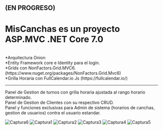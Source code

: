  <h2> (EN PROGRESO)</h2>
<h1> MisCanchas es un proyecto ASP.MVC .NET Core 7.0 </h1>
<br/>
*Arquitectura Onion
<br/>
*Entity Framework core e Identity para el login.
<br/>
*Grids con NonFactors.Grid.MVC6. (https://www.nuget.org/packages/NonFactors.Grid.Mvc6)
<br/>
*Grilla Horaria con FullCalendar.io Js (https://fullcalendar.io/)

<hr/>
Panel de Gestion de turnos con grilla horaria ajustada al rango horario determinado. 
<br/>
Panel de Gestion de Clientes con su respectivo CRUD. 
<br/>
Panel y funciones exclusivas para Admin de sistema (horarios de canchas, gestion de usuarios) contra el usuario estandar.

![Captura6](https://github.com/Ivanpaoloni/SolutionMisCanchas/assets/93292231/c17eb385-fbd2-4362-820e-8f1d3fc5ed06)
![Captura1](https://github.com/Ivanpaoloni/SolutionMisCanchas/assets/93292231/7ee66115-e8bd-4794-a3f0-9b5aadc6238c)
![Captura2](https://github.com/Ivanpaoloni/SolutionMisCanchas/assets/93292231/767277e8-1b52-4aac-89ea-4b133c526c84)
![Captura3](https://github.com/Ivanpaoloni/SolutionMisCanchas/assets/93292231/2e429cb1-dc02-4eb9-8808-875f9933788e)
![Captura4](https://github.com/Ivanpaoloni/SolutionMisCanchas/assets/93292231/063f140e-947f-407e-bf9c-0bb7de44a42a)
![Captura5](https://github.com/Ivanpaoloni/SolutionMisCanchas/assets/93292231/d936acc1-903b-4507-a1b3-9d3f85159182)
